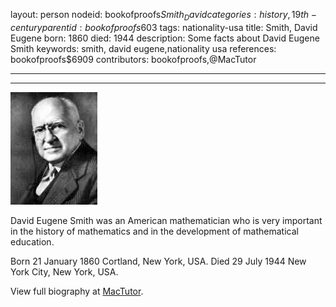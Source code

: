 layout: person
nodeid: bookofproofs$Smith_David
categories: history,19th-century
parentid: bookofproofs$603
tags: nationality-usa
title: Smith, David Eugene
born: 1860
died: 1944
description: Some facts about David Eugene Smith
keywords: smith, david eugene,nationality usa
references: bookofproofs$6909
contributors: bookofproofs,@MacTutor

---


---

![Smith_David.jpg](https://github.com/bookofproofs/bookofproofs.github.io/blob/main/_sources/_assets/images/portraits/Smith_David.jpg?raw=true)

David Eugene Smith was an American mathematician who is very important in the history of mathematics and in the development of mathematical education.

Born 21 January 1860 Cortland, New York, USA. Died 29 July 1944 New York City, New York, USA.


View full biography at [MacTutor](https://mathshistory.st-andrews.ac.uk/Biographies/Smith_David/).